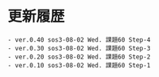 # 更新履歴

	- ver.0.40 sos3-08-02 Wed. 課題60 Step-4
	- ver.0.30 sos3-08-02 Wed. 課題60 Step-3
	- ver.0.20 sos3-08-02 Wed. 課題60 Step-2
	- ver.0.10 sos3-08-02 Wed. 課題60 Step-1
	